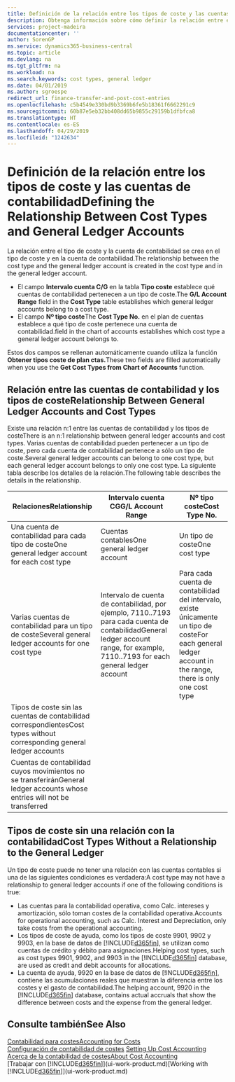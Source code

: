```yaml
---
title: Definición de la relación entre los tipos de coste y las cuentas de contabilidad | Documentos de Microsoft
description: Obtenga información sobre cómo definir la relación entre el tipo de coste y la cuenta de contabilidad.
services: project-madeira
documentationcenter: ''
author: SorenGP
ms.service: dynamics365-business-central
ms.topic: article
ms.devlang: na
ms.tgt_pltfrm: na
ms.workload: na
ms.search.keywords: cost types, general ledger
ms.date: 04/01/2019
ms.author: sgroespe
redirect_url: finance-transfer-and-post-cost-entries
ms.openlocfilehash: c5b4549e330bd9b3369b6fe5b18361f6662291c9
ms.sourcegitcommit: 60b87e5eb32bb408dd65b9855c29159b1dfbfca8
ms.translationtype: HT
ms.contentlocale: es-ES
ms.lasthandoff: 04/29/2019
ms.locfileid: "1242634"
---
```

# <a name="defining-the-relationship-between-cost-types-and-general-ledger-accounts"></a><span data-ttu-id="07686-103">Definición de la relación entre los tipos de coste y las cuentas de contabilidad</span><span class="sxs-lookup"><span data-stu-id="07686-103">Defining the Relationship Between Cost Types and General Ledger Accounts</span></span>
<span data-ttu-id="07686-104">La relación entre el tipo de coste y la cuenta de contabilidad se crea en el tipo de coste y en la cuenta de contabilidad.</span><span class="sxs-lookup"><span data-stu-id="07686-104">The relationship between the cost type and the general ledger account is created in the cost type and in the general ledger account.</span></span>  

* <span data-ttu-id="07686-105">El campo **Intervalo cuenta C/G** en la tabla **Tipo coste** establece qué cuentas de contabilidad pertenecen a un tipo de coste.</span><span class="sxs-lookup"><span data-stu-id="07686-105">The **G/L Account Range** field in the **Cost Type** table establishes which general ledger accounts belong to a cost type.</span></span>  
* <span data-ttu-id="07686-106">El campo **Nº tipo coste**</span><span class="sxs-lookup"><span data-stu-id="07686-106">The **Cost Type No.**</span></span> <span data-ttu-id="07686-107">en el plan de cuentas establece a qué tipo de coste pertenece una cuenta de contabilidad.</span><span class="sxs-lookup"><span data-stu-id="07686-107">field in the chart of accounts establishes which cost type a general ledger account belongs to.</span></span>  

<span data-ttu-id="07686-108">Estos dos campos se rellenan automáticamente cuando utiliza la función **Obtener tipos coste de plan ctas.**</span><span class="sxs-lookup"><span data-stu-id="07686-108">These two fields are filled automatically when you use the **Get Cost Types from Chart of Accounts** function.</span></span>  

## <a name="relationship-between-general-ledger-accounts-and-cost-types"></a><span data-ttu-id="07686-109">Relación entre las cuentas de contabilidad y los tipos de coste</span><span class="sxs-lookup"><span data-stu-id="07686-109">Relationship Between General Ledger Accounts and Cost Types</span></span>  
<span data-ttu-id="07686-110">Existe una relación n:1 entre las cuentas de contabilidad y los tipos de coste</span><span class="sxs-lookup"><span data-stu-id="07686-110">There is an n:1 relationship between general ledger accounts and cost types.</span></span> <span data-ttu-id="07686-111">Varias cuentas de contabilidad pueden pertenecer a un tipo de coste, pero cada cuenta de contabilidad pertenece a sólo un tipo de coste.</span><span class="sxs-lookup"><span data-stu-id="07686-111">Several general ledger accounts can belong to one cost type, but each general ledger account belongs to only one cost type.</span></span> <span data-ttu-id="07686-112">La siguiente tabla describe los detalles de la relación.</span><span class="sxs-lookup"><span data-stu-id="07686-112">The following table describes the details in the relationship.</span></span>  

|<span data-ttu-id="07686-113">Relaciones</span><span class="sxs-lookup"><span data-stu-id="07686-113">Relationship</span></span>|<span data-ttu-id="07686-114">**Intervalo cuenta CG**</span><span class="sxs-lookup"><span data-stu-id="07686-114">**G/L Account Range**</span></span>|<span data-ttu-id="07686-115">**Nº tipo coste**</span><span class="sxs-lookup"><span data-stu-id="07686-115">**Cost Type No.**</span></span>|  
|------------------|------------------------------------------------|-------------------------------------------|  
|<span data-ttu-id="07686-116">Una cuenta de contabilidad para cada tipo de coste</span><span class="sxs-lookup"><span data-stu-id="07686-116">One general ledger account for each cost type</span></span>|<span data-ttu-id="07686-117">Cuentas contables</span><span class="sxs-lookup"><span data-stu-id="07686-117">One general ledger account</span></span>|<span data-ttu-id="07686-118">Un tipo de coste</span><span class="sxs-lookup"><span data-stu-id="07686-118">One cost type</span></span>|  
|<span data-ttu-id="07686-119">Varias cuentas de contabilidad para un tipo de coste</span><span class="sxs-lookup"><span data-stu-id="07686-119">Several general ledger accounts for one cost type</span></span>|<span data-ttu-id="07686-120">Intervalo de cuenta de contabilidad, por ejemplo, 7110..7193 para cada cuenta de contabilidad</span><span class="sxs-lookup"><span data-stu-id="07686-120">General ledger account range, for example, 7110..7193 for each general ledger account</span></span>|<span data-ttu-id="07686-121">Para cada cuenta de contabilidad del intervalo, existe únicamente un tipo de coste</span><span class="sxs-lookup"><span data-stu-id="07686-121">For each general ledger account in the range, there is only one cost type</span></span>|  
|<span data-ttu-id="07686-122">Tipos de coste sin las cuentas de contabilidad correspondientes</span><span class="sxs-lookup"><span data-stu-id="07686-122">Cost types without corresponding general ledger accounts</span></span>|<Empty>||  
|<span data-ttu-id="07686-123">Cuentas de contabilidad cuyos movimientos no se transferirán</span><span class="sxs-lookup"><span data-stu-id="07686-123">General ledger accounts whose entries will not be transferred</span></span>||<Empty>|  

## <a name="cost-types-without-a-relationship-to-the-general-ledger"></a><span data-ttu-id="07686-124">Tipos de coste sin una relación con la contabilidad</span><span class="sxs-lookup"><span data-stu-id="07686-124">Cost Types Without a Relationship to the General Ledger</span></span>  
<span data-ttu-id="07686-125">Un tipo de coste puede no tener una relación con las cuentas contables si una de las siguientes condiciones es verdadera:</span><span class="sxs-lookup"><span data-stu-id="07686-125">A cost type may not have a relationship to general ledger accounts if one of the following conditions is true:</span></span>  

* <span data-ttu-id="07686-126">Las cuentas para la contabilidad operativa, como Calc. intereses y amortización, sólo toman costes de la contabilidad operativa.</span><span class="sxs-lookup"><span data-stu-id="07686-126">Accounts for operational accounting, such as Calc. Interest and Depreciation, only take costs from the operational accounting.</span></span>  
* <span data-ttu-id="07686-127">Los tipos de coste de ayuda, como los tipos de coste 9901, 9902 y 9903, en la base de datos de [!INCLUDE[d365fin](includes/d365fin_md.md)], se utilizan como cuentas de crédito y débito para asignaciones.</span><span class="sxs-lookup"><span data-stu-id="07686-127">Helping cost types, such as cost types 9901, 9902, and 9903 in the [!INCLUDE[d365fin](includes/d365fin_md.md)] database, are used as credit and debit accounts for allocations.</span></span>  
* <span data-ttu-id="07686-128">La cuenta de ayuda, 9920 en la base de datos de [!INCLUDE[d365fin](includes/d365fin_md.md)], contiene las acumulaciones reales que muestran la diferencia entre los costes y el gasto de contabilidad.</span><span class="sxs-lookup"><span data-stu-id="07686-128">The helping account, 9920 in the [!INCLUDE[d365fin](includes/d365fin_md.md)] database, contains actual accruals that show the difference between costs and the expense from the general ledger.</span></span>  

## <a name="see-also"></a><span data-ttu-id="07686-129">Consulte también</span><span class="sxs-lookup"><span data-stu-id="07686-129">See Also</span></span>  
[<span data-ttu-id="07686-130">Contabilidad para costes</span><span class="sxs-lookup"><span data-stu-id="07686-130">Accounting for Costs</span></span>](finance-manage-cost-accounting.md)  
<span data-ttu-id="07686-131">[Configuración de contabilidad de costes](finance-set-up-cost-accounting.md) </span><span class="sxs-lookup"><span data-stu-id="07686-131">[Setting Up Cost Accounting](finance-set-up-cost-accounting.md) </span></span>  
[<span data-ttu-id="07686-132">Acerca de la contabilidad de costes</span><span class="sxs-lookup"><span data-stu-id="07686-132">About Cost Accounting</span></span>](finance-about-cost-accounting.md)  
<span data-ttu-id="07686-133">[Trabajar con [!INCLUDE[d365fin](includes/d365fin_md.md)]](ui-work-product.md)</span><span class="sxs-lookup"><span data-stu-id="07686-133">[Working with [!INCLUDE[d365fin](includes/d365fin_md.md)]](ui-work-product.md)</span></span>
